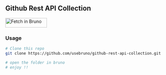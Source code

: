 ## Github Rest API Collection

[<img src="https://fetch.usebruno.com/button.svg" alt="Fetch in Bruno" style="width: 130px; height: 30px;" width="128" height="32">](https://fetch.usebruno.com?url=https%3A%2F%2Fgithub.com%2Fbruno-collections%2Fgithub-rest-api-collection.git "target=_blank rel=noopener noreferrer")
### Usage
```bash
# Clone this repo 
git clone https://github.com/usebruno/github-rest-api-collection.git

# open the folder in bruno
# enjoy !!
```
